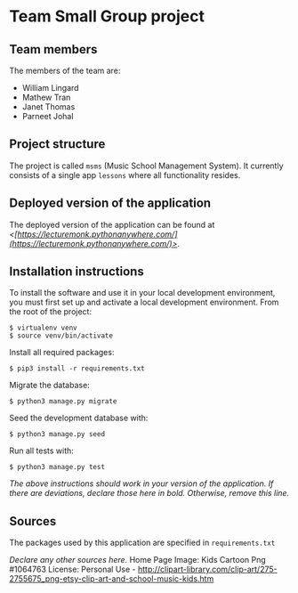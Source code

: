 # Team *<Ibis>* Small Group project

## Team members
The members of the team are:
- William Lingard
- Mathew Tran
- Janet Thomas
- Parneet Johal

## Project structure
The project is called `msms` (Music School Management System).  It currently consists of a single app `lessons` where all functionality resides.

## Deployed version of the application
The deployed version of the application can be found at *<[https://lecturemonk.pythonanywhere.com/](https://lecturemonk.pythonanywhere.com/)>*.

## Installation instructions
To install the software and use it in your local development environment, you must first set up and activate a local development environment.  From the root of the project:

```
$ virtualenv venv
$ source venv/bin/activate
```

Install all required packages:

```
$ pip3 install -r requirements.txt
```

Migrate the database:

```
$ python3 manage.py migrate
```

Seed the development database with:

```
$ python3 manage.py seed
```

Run all tests with:
```
$ python3 manage.py test
```

*The above instructions should work in your version of the application.  If there are deviations, declare those here in bold.  Otherwise, remove this line.*

## Sources
The packages used by this application are specified in `requirements.txt`

*Declare any other sources here.*
Home Page Image: Kids Cartoon Png #1064763 License: Personal Use - http://clipart-library.com/clip-art/275-2755675_png-etsy-clip-art-and-school-music-kids.htm
